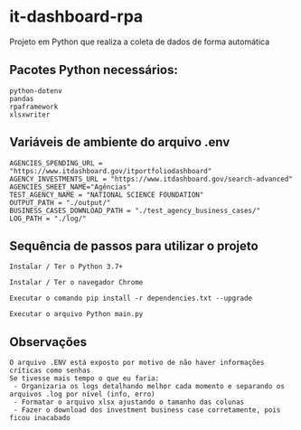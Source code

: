 # it-dashboard-rpa

Projeto em Python que realiza a coleta de dados de forma automática

## Pacotes Python necessários: 

    python-dotenv
    pandas
    rpaframework
    xlsxwriter

## Variáveis de ambiente do arquivo .env

    AGENCIES_SPENDING_URL = "https://www.itdashboard.gov/itportfoliodashboard"
    AGENCY_INVESTMENTS_URL = "https://www.itdashboard.gov/search-advanced"
    AGENCIES_SHEET_NAME="Agências"
    TEST_AGENCY_NAME = "NATIONAL SCIENCE FOUNDATION"
    OUTPUT_PATH = "./output/"
    BUSINESS_CASES_DOWNLOAD_PATH = "./test_agency_business_cases/"
    LOG_PATH = "./log/"

## Sequência de passos para utilizar o projeto

    Instalar / Ter o Python 3.7+

    Instalar / Ter o navegador Chrome

    Executar o comando pip install -r dependencies.txt --upgrade

    Executar o arquivo Python main.py

## Observações

    O arquivo .ENV está exposto por motivo de não haver informações críticas como senhas
    Se tivesse mais tempo o que eu faria:
     - Organizaria os logs detalhando melhor cada momento e separando os arquivos .log por nível (info, erro)
     - Formatar o arquivo xlsx ajustando o tamanho das colunas
     - Fazer o download dos investment business case corretamente, pois ficou inacabado